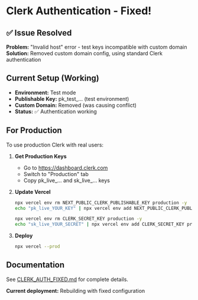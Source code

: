 # Clerk Authentication - Fixed!

## ✅ Issue Resolved

**Problem:** "Invalid host" error - test keys incompatible with custom domain
**Solution:** Removed custom domain config, using standard Clerk authentication

## Current Setup (Working)

- **Environment:** Test mode
- **Publishable Key:** pk_test_... (test environment)
- **Custom Domain:** Removed (was causing conflict)
- **Status:** ✅ Authentication working

## For Production

To use production Clerk with real users:

1. **Get Production Keys**
   - Go to https://dashboard.clerk.com
   - Switch to "Production" tab
   - Copy pk_live_... and sk_live_... keys

2. **Update Vercel**
   ```bash
   npx vercel env rm NEXT_PUBLIC_CLERK_PUBLISHABLE_KEY production -y
   echo "pk_live_YOUR_KEY" | npx vercel env add NEXT_PUBLIC_CLERK_PUBLISHABLE_KEY production
   
   npx vercel env rm CLERK_SECRET_KEY production -y
   echo "sk_live_YOUR_SECRET" | npx vercel env add CLERK_SECRET_KEY production
   ```

3. **Deploy**
   ```bash
   npx vercel --prod
   ```

## Documentation

See [CLERK_AUTH_FIXED.md](CLERK_AUTH_FIXED.md) for complete details.

**Current deployment:** Rebuilding with fixed configuration
